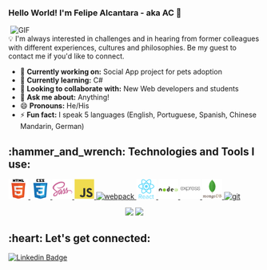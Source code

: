 ### Hello World! I'm Felipe Alcantara - aka AC 👋

<img align="right" width="500" alt="GIF" src="https://mir-s3-cdn-cf.behance.net/project_modules/1400_opt_1/eef76b143584307.627d06916ce10.gif">

💡 I'm always interested in challenges and in hearing from former colleagues with different experiences, cultures and philosophies. Be my guest to contact me if you'd like to connect.

- 🔭 **Currently working on:** Social App project for pets adoption
- 🌱 **Currently learning:** C#
- 👯 **Looking to collaborate with:** New Web developers and students
- 💬 **Ask me about:** Anything!
- 😄 **Pronouns:** He/His
- ⚡ **Fun fact:** I speak 5 languages (English, Portuguese, Spanish, Chinese Mandarin, German)

<h2 align="left">:hammer_and_wrench: Technologies and Tools I use:</h2>

<p align="left">
    <a href="https://www.w3.org/html/" target="_blank"> <img src="https://raw.githubusercontent.com/devicons/devicon/master/icons/html5/html5-original-wordmark.svg" alt="html5" width="40" height="40"/> </a>
    <a href="https://www.w3schools.com/css/" target="_blank"> <img src="https://raw.githubusercontent.com/devicons/devicon/master/icons/css3/css3-original-wordmark.svg" alt="css3" width="40" height="40"/> </a>
<a href="https://sass-lang.com" target="_blank"> <img src="https://raw.githubusercontent.com/devicons/devicon/master/icons/sass/sass-original.svg" alt="sass" width="40" height="40"/> </a>
    <a href="https://developer.mozilla.org/en-US/docs/Web/JavaScript" target="_blank"> <img src="https://raw.githubusercontent.com/devicons/devicon/master/icons/javascript/javascript-original.svg" alt="javascript" width="40" height="40"/> </a>
<a href="https://webpack.js.org/" target="_blank"> <img src="https://www.vectorlogo.zone/logos/js_webpack/js_webpack-icon.svg" alt="webpack" width="40" height="40"/> </a>
<a href="https://reactjs.org/" target="_blank"> <img src="https://raw.githubusercontent.com/devicons/devicon/master/icons/react/react-original-wordmark.svg" alt="react" width="40" height="40"/> </a>
      <a href="https://nodejs.org" target="_blank"> <img src="https://raw.githubusercontent.com/devicons/devicon/master/icons/nodejs/nodejs-original-wordmark.svg" alt="nodejs" width="40" height="40"/> </a>
    <a href="https://expressjs.com" target="_blank"> <img src="https://raw.githubusercontent.com/devicons/devicon/master/icons/express/express-original-wordmark.svg" alt="express" width="40" height="40"/> </a>
    <a href="https://www.mongodb.com/" target="_blank"> <img src="https://raw.githubusercontent.com/devicons/devicon/master/icons/mongodb/mongodb-original-wordmark.svg" alt="mongodb" width="40" height="40"/> </a>
<a href="https://git-scm.com/" target="_blank"> <img src="https://www.vectorlogo.zone/logos/git-scm/git-scm-icon.svg" alt="git" width="40" height="40"/> </a>
    </p>

<div align=center>
<img height="150em" src="https://github-readme-stats.vercel.app/api?username=felipe-ac&count_private=true&theme=onedark" />
<img height="150em" src="https://github-readme-stats.vercel.app/api/top-langs/?username=felipe-ac&theme=onedark&layout=compact" />
</div>

<h2 align="left">:heart: Let's get connected:</h2>

[![Linkedin Badge](https://img.shields.io/badge/-alcantarafelipe-blue?style=flat-square&logo=Linkedin&logoColor=white&link=https://www.linkedin.com/in/alcantarafelipe/)](https://www.linkedin.com/in/alcantarafelipe) 
